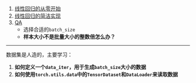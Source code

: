 1. [线性回归的从零开始](1.线性回归的从零开始.ipynb)
2. [线性回归的简洁实现](2.线性回归的简洁实现.ipynb)
3. [QA](QA.md)
    - 选择合适的`batch_size`
    - **样本大小不是批量大小的整数倍怎么办？**

------------------
数据集是人造的，主要学习：
1. **如何定义一个`data_iter`，用于生成`batch_size`大小的数据**
2. **如何使用`torch.utils.data`中的`TensorDataset`和`DataLoader`来读取数据**
